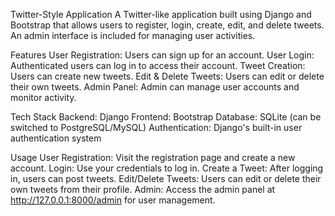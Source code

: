 Twitter-Style Application
A Twitter-like application built using Django and Bootstrap that allows users to register, login, create, edit, and delete tweets. An admin interface is included for managing user activities.

Features
User Registration: Users can sign up for an account.
User Login: Authenticated users can log in to access their account.
Tweet Creation: Users can create new tweets.
Edit & Delete Tweets: Users can edit or delete their own tweets.
Admin Panel: Admin can manage user accounts and monitor activity.

Tech Stack
Backend: Django
Frontend: Bootstrap
Database: SQLite (can be switched to PostgreSQL/MySQL)
Authentication: Django's built-in user authentication system

Usage
User Registration: Visit the registration page and create a new account.
Login: Use your credentials to log in.
Create a Tweet: After logging in, users can post tweets.
Edit/Delete Tweets: Users can edit or delete their own tweets from their profile.
Admin: Access the admin panel at http://127.0.0.1:8000/admin for user management.